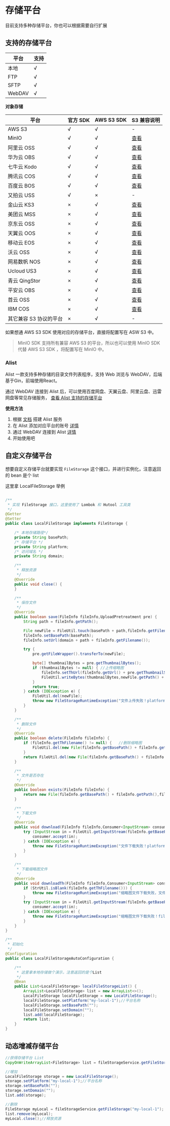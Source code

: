 # 存储平台

目前支持多种存储平台，你也可以根据需要自行扩展

## 支持的存储平台
| 平台   | 支持 |
|------|------|
| 本地   | √   |
| FTP  | √   |
| SFTP | √   |
| WebDAV | √   |

**对象存储**

| 平台 | 官方 SDK | AWS S3 SDK | S3 兼容说明 |
| ------- | ------- | ------- | ------- |
| AWS S3 | √ | √ | - |
| MinIO | √ | √ | [查看](http://docs.minio.org.cn/docs/master/java-client-quickstart-guide) |
| 阿里云 OSS | √ | √ | [查看](https://help.aliyun.com/document_detail/64919.html#title-cds-fai-yxp) |
| 华为云 OBS | √ | √ | [查看](https://support.huaweicloud.com/topic/74416-1-O-obsduixiangcunchufuwus3xieyi) |
| 七牛云 Kodo | √ | √ | [查看](https://developer.qiniu.com/kodo/4086/aws-s3-compatible) |
| 腾讯云 COS | √ | √ | [查看](https://cloud.tencent.com/document/product/436/37421) |
| 百度云 BOS | √ | √ | [查看](https://cloud.baidu.com/doc/BOS/s/Fjwvyq9xo) |
| 又拍云 USS | √ | × | - |
| 金山云 KS3 | × | √ | [查看](https://docs.ksyun.com/documents/959) |
| 美团云 MSS | × | √ | [查看](https://www.mtyun.com/doc/products/storage/mss/zhu-yao-gong-neng#兼容%20AWS%20S3%20协议) |
| 京东云 OSS | × | √ | [查看](https://docs.jdcloud.com/cn/object-storage-service/compatibility-api-overview) |
| 天翼云 OOS | × | √ | [查看](https://www.ctyun.cn/h5/help2/10000101/10001711) |
| 移动云 EOS | × | √ | [查看](https://ecloud.10086.cn/op-help-center/doc/article/24569) |
| 沃云 OSS | × | √ | [查看](https://support.woyun.cn/document.html?id=133&arcid=127) |
| 网易数帆 NOS | × | √ | [查看](https://www.163yun.com/help/documents/89796157866430464) |
| Ucloud US3 | × | √ | [查看](https://docs.ucloud.cn/ufile/s3/s3_introduction) |
| 青云 QingStor | × | √ | [查看](https://docs.qingcloud.com/qingstor/s3/) |
| 平安云 OBS | × | √ | [查看](https://yun.pingan.com/ssr/help/storage/obs/OBS_SDK_.Java_SDK_) |
| 首云 OSS  | × | √ | [查看](http://www.capitalonline.net.cn/zh-cn/service/distribution/oss-new/#product-adv) |
| IBM COS  | × | √ | [查看](https://cloud.ibm.com/docs/cloud-object-storage?topic=cloud-object-storage-compatibility-api) |
| 其它兼容 S3 协议的平台  | × | √ | - |

如果想通 AWS S3 SDK 使用对应的存储平台，直接将配置写在 ASW S3 中。

> MinIO SDK 支持所有兼容 AWS S3 的平台，所以也可以使用 MinIO SDK 代替 AWS S3 SDK ，将配置写在 MinIO 中。


### Alist

Alist 一款支持多种存储的目录文件列表程序，支持 Web 浏览与 WebDAV，后端基于Gin，前端使用React。

通过 WebDAV 连接到 Alist 后，可以使用百度网盘、天翼云盘、阿里云盘、迅雷网盘等常见存储服务，
[查看 Alist 支持的存储平台](https://alist-doc.nn.ci/docs/webdav)

**使用方法**
1. 根据 [文档](https://alist-doc.nn.ci/docs/intro) 搭建 Alist 服务
2. 在 Alist 添加对应平台的账号 [详情](https://alist-doc.nn.ci/docs/driver/base)
3. 通过 WebDAV 连接到 Alist [详情](https://alist-doc.nn.ci/docs/webdav)
4. 开始使用吧


## 自定义存储平台

想要自定义存储平台就要实现 `FileStorage` 这个接口，并进行实例化，注意返回的 bean 是个 list

这里拿 LocalFileStorage 举例
```java

/**
 * 实现 FileStorage 接口，这里使用了 Lombok 和 Hutool 工具类
 */
@Getter
@Setter
public class LocalFileStorage implements FileStorage {

    /* 本地存储路径*/
    private String basePath;
    /* 存储平台 */
    private String platform;
    /* 访问域名 */
    private String domain;

    /**
     * 释放资源
     */
    @Override
    public void close() {
    }

    /**
     * 保存文件
     */
    @Override
    public boolean save(FileInfo fileInfo,UploadPretreatment pre) {
        String path = fileInfo.getPath();

        File newFile = FileUtil.touch(basePath + path,fileInfo.getFilename());
        fileInfo.setBasePath(basePath);
        fileInfo.setUrl(domain + path + fileInfo.getFilename());

        try {
            pre.getFileWrapper().transferTo(newFile);

            byte[] thumbnailBytes = pre.getThumbnailBytes();
            if (thumbnailBytes != null) { //上传缩略图
                fileInfo.setThUrl(fileInfo.getUrl() + pre.getThumbnailSuffix());
                FileUtil.writeBytes(thumbnailBytes,newFile.getPath() + pre.getThumbnailSuffix());
            }
            return true;
        } catch (IOException e) {
            FileUtil.del(newFile);
            throw new FileStorageRuntimeException("文件上传失败！platform：" + platform + "，filename：" + fileInfo.getOriginalFilename(),e);
        }
    }

    /**
     * 删除文件
     */
    @Override
    public boolean delete(FileInfo fileInfo) {
        if (fileInfo.getThFilename() != null) {   //删除缩略图
            FileUtil.del(new File(fileInfo.getBasePath() + fileInfo.getPath(),fileInfo.getThFilename()));
        }
        return FileUtil.del(new File(fileInfo.getBasePath() + fileInfo.getPath(),fileInfo.getFilename()));
    }

    /**
     * 文件是否存在
     */
    @Override
    public boolean exists(FileInfo fileInfo) {
        return new File(fileInfo.getBasePath() + fileInfo.getPath(),fileInfo.getFilename()).exists();
    }

    /**
     * 下载文件
     */
    @Override
    public void download(FileInfo fileInfo,Consumer<InputStream> consumer) {
        try (InputStream in = FileUtil.getInputStream(fileInfo.getBasePath() + fileInfo.getPath() + fileInfo.getFilename())) {
            consumer.accept(in);
        } catch (IOException e) {
            throw new FileStorageRuntimeException("文件下载失败！platform：" + fileInfo,e);
        }
    }

    /**
     * 下载缩略图文件
     */
    @Override
    public void downloadTh(FileInfo fileInfo,Consumer<InputStream> consumer) {
        if (StrUtil.isBlank(fileInfo.getThFilename())) {
            throw new FileStorageRuntimeException("缩略图文件下载失败，文件不存在！fileInfo：" + fileInfo);
        }
        try (InputStream in = FileUtil.getInputStream(fileInfo.getBasePath() + fileInfo.getPath() + fileInfo.getThFilename())) {
            consumer.accept(in);
        } catch (IOException e) {
            throw new FileStorageRuntimeException("缩略图文件下载失败！fileInfo：" + fileInfo,e);
        }
    }
}

/**
 * 初始化
 */
@Configuration
public class LocalFileStorageAutoConfiguration {

    /**
     * 这里拿本地存储做个演示，注意返回的是个List
     */
    @Bean
    public List<LocalFileStorage> localFileStorageList() {
        ArrayList<LocalFileStorage> list = new ArrayList<>();
        LocalFileStorage localFileStorage = new LocalFileStorage();
        localFileStorage.setPlatform("my-local-1");//平台名称
        localFileStorage.setBasePath("");
        localFileStorage.setDomain("");
        list.add(localFileStorage);
        return list;
    }
}
```


## 动态增减存储平台

```java
//获得存储平台 List
CopyOnWriteArrayList<FileStorage> list = fileStorageService.getFileStorageList();

//增加
LocalFileStorage storage = new LocalFileStorage();
storage.setPlatform("my-local-1");//平台名称
storage.setBasePath("");
storage.setDomain("");
list.add(storage);

//删除
FileStorage myLocal = fileStorageService.getFileStorage("my-local-1");
list.remove(myLocal);
myLocal.close();//释放资源
```
